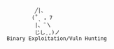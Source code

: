 
             ╱|、
            (˚ˎ 。7  
             |、˜〵          
             じしˍ,)ノ 
    Binary Exploitation/Vuln Hunting

